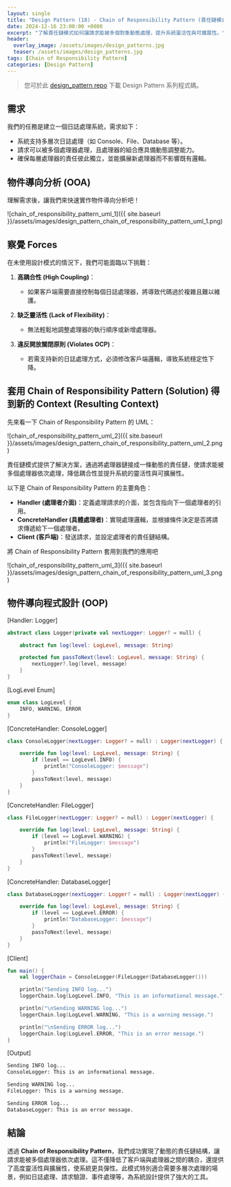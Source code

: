 ```yaml
---
layout: single
title: "Design Pattern (18) - Chain of Responsibility Pattern (責任鏈模式)"
date: 2024-12-16 23:00:00 +0800
excerpt: "了解責任鏈模式如何讓請求能被多個對象動態處理，提升系統靈活性與可擴展性。"
header:
  overlay_image: /assets/images/design_patterns.jpg
  teaser: /assets/images/design_patterns.jpg
tags: [Chain of Responsibility Pattern]
categories: [Design Pattern]
---
```


> 您可於此 [design_pattern repo](https://github.com/nickhuangcyh/design_pattern) 下載 Design Pattern 系列程式碼。

## 需求

我們的任務是建立一個日誌處理系統，需求如下：

- 系統支持多層次日誌處理（如 Console、File、Database 等）。
- 請求可以被多個處理器處理，且處理器的組合應具備動態調整能力。
- 確保每層處理器的責任彼此獨立，並能擴展新處理器而不影響既有邏輯。

## 物件導向分析 (OOA)

理解需求後，讓我們來快速實作物件導向分析吧！

![chain_of_responsibility_pattern_uml_1]({{ site.baseurl }}/assets/images/design_pattern_chain_of_responsibility_pattern_uml_1.png)

## 察覺 Forces

在未使用設計模式的情況下，我們可能面臨以下挑戰：

1. **高耦合性 (High Coupling)**：

   - 如果客戶端需要直接控制每個日誌處理器，將導致代碼過於複雜且難以維護。

2. **缺乏靈活性 (Lack of Flexibility)**：

   - 無法輕鬆地調整處理器的執行順序或新增處理器。

3. **違反開放關閉原則 (Violates OCP)**：
   - 若需支持新的日誌處理方式，必須修改客戶端邏輯，導致系統穩定性下降。

## 套用 Chain of Responsibility Pattern (Solution) 得到新的 Context (Resulting Context)

先來看一下 Chain of Responsibility Pattern 的 UML：

![chain_of_responsibility_pattern_uml_2]({{ site.baseurl }}/assets/images/design_pattern_chain_of_responsibility_pattern_uml_2.png)

責任鏈模式提供了解決方案，通過將處理器鏈接成一條動態的責任鏈，使請求能被多個處理器依次處理，降低耦合性並提升系統的靈活性與可擴展性。

以下是 Chain of Responsibility Pattern 的主要角色：

- **Handler (處理者介面)**：定義處理請求的介面，並包含指向下一個處理者的引用。
- **ConcreteHandler (具體處理者)**：實現處理邏輯，並根據條件決定是否將請求傳遞給下一個處理者。
- **Client (客戶端)**：發送請求，並設定處理者的責任鏈結構。

將 Chain of Responsibility Pattern 套用到我們的應用吧

![chain_of_responsibility_pattern_uml_3]({{ site.baseurl }}/assets/images/design_pattern_chain_of_responsibility_pattern_uml_3.png)

## 物件導向程式設計 (OOP)

[Handler: Logger]

```kotlin
abstract class Logger(private val nextLogger: Logger? = null) {

    abstract fun log(level: LogLevel, message: String)

    protected fun passToNext(level: LogLevel, message: String) {
        nextLogger?.log(level, message)
    }
}
```

[LogLevel Enum]

```kotlin
enum class LogLevel {
    INFO, WARNING, ERROR
}
```

[ConcreteHandler: ConsoleLogger]

```kotlin
class ConsoleLogger(nextLogger: Logger? = null) : Logger(nextLogger) {

    override fun log(level: LogLevel, message: String) {
        if (level == LogLevel.INFO) {
            println("ConsoleLogger: $message")
        }
        passToNext(level, message)
    }
}
```

[ConcreteHandler: FileLogger]

```kotlin
class FileLogger(nextLogger: Logger? = null) : Logger(nextLogger) {

    override fun log(level: LogLevel, message: String) {
        if (level == LogLevel.WARNING) {
            println("FileLogger: $message")
        }
        passToNext(level, message)
    }
}
```

[ConcreteHandler: DatabaseLogger]

```kotlin
class DatabaseLogger(nextLogger: Logger? = null) : Logger(nextLogger) {

    override fun log(level: LogLevel, message: String) {
        if (level == LogLevel.ERROR) {
            println("DatabaseLogger: $message")
        }
        passToNext(level, message)
    }
}
```

[Client]

```kotlin
fun main() {
    val loggerChain = ConsoleLogger(FileLogger(DatabaseLogger()))

    println("Sending INFO log...")
    loggerChain.log(LogLevel.INFO, "This is an informational message.")

    println("\nSending WARNING log...")
    loggerChain.log(LogLevel.WARNING, "This is a warning message.")

    println("\nSending ERROR log...")
    loggerChain.log(LogLevel.ERROR, "This is an error message.")
}
```

[Output]

```bash
Sending INFO log...
ConsoleLogger: This is an informational message.

Sending WARNING log...
FileLogger: This is a warning message.

Sending ERROR log...
DatabaseLogger: This is an error message.
```

## 結論

透過 **Chain of Responsibility Pattern**，我們成功實現了動態的責任鏈結構，讓請求能被多個處理器依次處理。這不僅降低了客戶端與處理器之間的耦合，還提供了高度靈活性與擴展性，使系統更具彈性。此模式特別適合需要多層次處理的場景，例如日誌處理、請求驗證、事件處理等，為系統設計提供了強大的工具。
